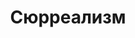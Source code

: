 ---
title: Сюрреализм
description: Истории из жизни, в реальности которых немного сомневаешься сам
nav_icon:
  vendor: bs
  name: bandaid
---